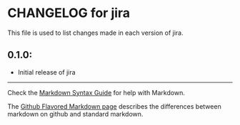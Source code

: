 # CHANGELOG for jira

This file is used to list changes made in each version of jira.

## 0.1.0:

* Initial release of jira

- - - 
Check the [Markdown Syntax Guide](http://daringfireball.net/projects/markdown/syntax) for help with Markdown.

The [Github Flavored Markdown page](http://github.github.com/github-flavored-markdown/) describes the differences between markdown on github and standard markdown.
